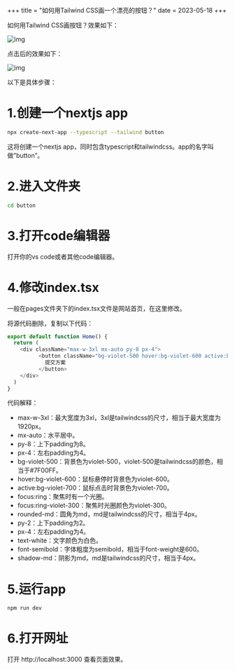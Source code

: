 +++
title = "如何用Tailwind CSS画一个漂亮的按钮？"
date = 2023-05-18
+++

如何用Tailwind CSS画按钮？效果如下：

![img](https://linxz-aliyun.oss-cn-shenzhen.aliyuncs.com/images/taiwind-button1.png)

点击后的效果如下：

![img](https://linxz-aliyun.oss-cn-shenzhen.aliyuncs.com/images/tailwind-button2.png)

以下是具体步骤：

# 1.创建一个nextjs app

```bash
npx create-next-app --typescript --tailwind button
```

这将创建一个nextjs app，同时包含typescript和tailwindcss。app的名字叫做”button”。

# 2.进入文件夹

```bash
cd button
```

# 3.打开code编辑器

打开你的vs code或者其他code编辑器。

# 4.修改index.tsx

一般在pages文件夹下的index.tsx文件是网站首页，在这里修改。

将源代码删除，复制以下代码：

```javascript
export default function Home() {
  return (
    <div className="max-w-3xl mx-auto py-8 px-4">
          <button className="bg-violet-500 hover:bg-violet-600 active:bg-violet-700 focus:ring focus:ring-violet-300 rounded-md py-2 px-4 text-white font-semibold shadow-md">
            提交方案
          </button>
    </div>
  )
}
```

代码解释：

- max-w-3xl：最大宽度为3xl，3xl是tailwindcss的尺寸，相当于最大宽度为1920px。
- mx-auto：水平居中。
- py-8：上下padding为8。
- px-4：左右padding为4。
- bg-violet-500：背景色为violet-500，violet-500是tailwindcss的颜色，相当于#7F00FF。
- hover:bg-violet-600：鼠标悬停时背景色为violet-600。
- active:bg-violet-700：鼠标点击时背景色为violet-700。
- focus:ring：聚焦时有一个光圈。
- focus:ring-violet-300：聚焦时光圈颜色为violet-300。
- rounded-md：圆角为md，md是tailwindcss的尺寸，相当于4px。
- py-2：上下padding为2。
- px-4：左右padding为4。
- text-white：文字颜色为白色。
- font-semibold：字体粗度为semibold，相当于font-weight是600。
- shadow-md：阴影为md，md是tailwindcss的尺寸，相当于4px。

# 5.运行app

```bash
npm run dev
```

# 6.打开网址

打开 http://localhost:3000 查看页面效果。
